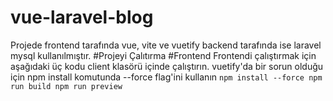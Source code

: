 # vue-laravel-blog
Projede frontend tarafında vue, vite ve vuetify backend tarafında ise laravel mysql kullanılmıştır.
#Projeyi Çalıtırma
#Frontend
Frontendi çalıştırmak için aşağıdaki üç kodu client klasörü içinde çalıştırın. vuetify'da bir sorun olduğu için npm install komutunda --force flag'ini kullanın
``
npm install --force
npm run build
npm run preview
``
